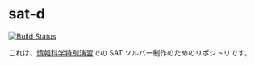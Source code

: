 # sat-d

[![Build Status](https://travis-ci.com/private-yusuke/sat-d.svg?branch=master)](https://travis-ci.com/private-yusuke/sat-d)

これは、[情報科学特別演習](https://kdb.tsukuba.ac.jp/syllabi/2020/GB13332/jpn/0/)での SAT ソルバー制作のためのリポジトリです。
